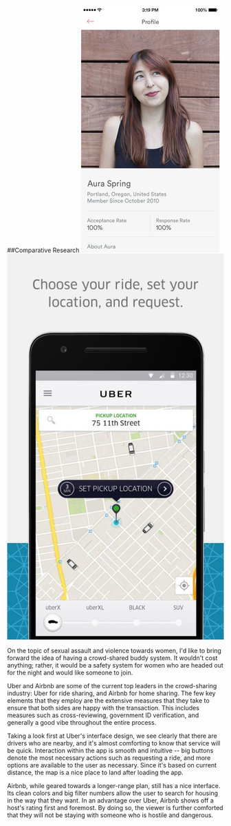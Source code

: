 ##Comparative Research
![Airbnb Screenshot](arirbnb.jpg) ![Uber Screenshot](uber.jpg)

On the topic of sexual assault and violence towards women, I'd like to bring forward the idea of having a crowd-shared buddy system. It wouldn't cost anything; rather, it would be a safety system for women who are headed out for the night and would like someone to join. 

Uber and Airbnb are some of the current top leaders in the crowd-sharing industry: Uber for ride sharing, and Airbnb for home sharing. The few key elements that they employ are the extensive measures that they take to ensure that both sides are happy with the transaction. This includes measures such as cross-reviewing, government ID verification, and generally a good vibe throughout the entire process. 

Taking a look first at Uber's interface design, we see clearly that there are drivers who are nearby, and it's almost comforting to know that service will be quick. Interaction within the app is smooth and intuitive -- big buttons denote the most necessary actions such as requesting a ride, and more options are available to the user as necessary. Since it's based on current distance, the map is a nice place to land after loading the app. 

Airbnb, while geared towards a longer-range plan, still has a nice interface. Its clean colors and big filter numbers allow the user to search for housing in the way that they want. In an advantage over Uber, Airbnb shows off a host's rating first and foremost. By doing so, the viewer is further comforted that they will not be staying with someone who is hostile and dangerous. 